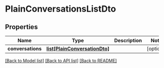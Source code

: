 # PlainConversationsListDto

## Properties
Name | Type | Description | Notes
------------ | ------------- | ------------- | -------------
**conversations** | [**list[PlainConversationDto]**](PlainConversationDto.md) |  | [optional] 

[[Back to Model list]](../README.md#documentation-for-models) [[Back to API list]](../README.md#documentation-for-api-endpoints) [[Back to README]](../README.md)


